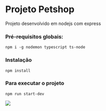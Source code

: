 # Projeto Petshop 
Projeto desenvolvido em nodejs com express 

### Pré-requisitos globais:
`npm i -g nodemon typescript ts-node`


### Instalação
`npm install`

### Para executar o projeto
`npm run start-dev`

![](/public/images/print.png)
